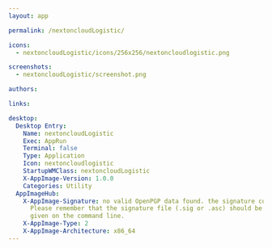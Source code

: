 ```yaml
---
layout: app

permalink: /nextoncloudLogistic/

icons:
  - nextoncloudLogistic/icons/256x256/nextoncloudlogistic.png

screenshots:
  - nextoncloudLogistic/screenshot.png

authors:

links:

desktop:
  Desktop Entry:
    Name: nextoncloudLogistic
    Exec: AppRun
    Terminal: false
    Type: Application
    Icon: nextoncloudlogistic
    StartupWMClass: nextoncloudLogistic
    X-AppImage-Version: 1.0.0
    Categories: Utility
  AppImageHub:
    X-AppImage-Signature: no valid OpenPGP data found. the signature could not be verified.
      Please remember that the signature file (.sig or .asc) should be the first file
      given on the command line.
    X-AppImage-Type: 2
    X-AppImage-Architecture: x86_64
---
```

